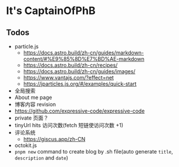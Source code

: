 # It's CaptainOfPhB

## Todos

- particle.js
  - <https://docs.astro.build/zh-cn/guides/markdown-content/#%E9%85%8D%E7%BD%AE-markdown>
  - <https://docs.astro.build/zh-cn/recipes/>
  - <https://docs.astro.build/zh-cn/guides/images/>
  - <https://www.vantajs.com/?effect=net>
  - <https://jparticles.js.org/#/examples/quick-start>
- 全局搜索
- About me page
- 博客内容 revision
- <https://github.com/expressive-code/expressive-code>
- private 页面？
- tinyUrl hits 访问次数(fetch 短链使访问次数 +1)
- 评论系统
  - <https://giscus.app/zh-CN>
- octokit.js
- `pnpm new` command to create blog by .sh file(auto generate `title`, `description` and `date`)
